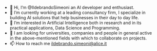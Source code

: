 - 👋 Hi, I’m @IldebrandoSimeoni an AI developer and enthusiast.
- 🌱 I’m currently working at a leading consultancy firm, I specialize in building AI solutions that help businesses in their day to day life.
- 👀 I’m interested in Artificial Intelligence both in research and in its practical applications, Data Science and Programming.
- 💞️ I am looking for universities, companies and people in general active in the above-mentioned fields with which to collaborate on projects.
- 📫 How to reach me ildebrando.simeoni@alice.it

<!---
IldebrandoSimeoni/IldebrandoSimeoni is a ✨ special ✨ repository because its `README.md` (this file) appears on your GitHub profile.
You can click the Preview link to take a look at your changes.
--->
